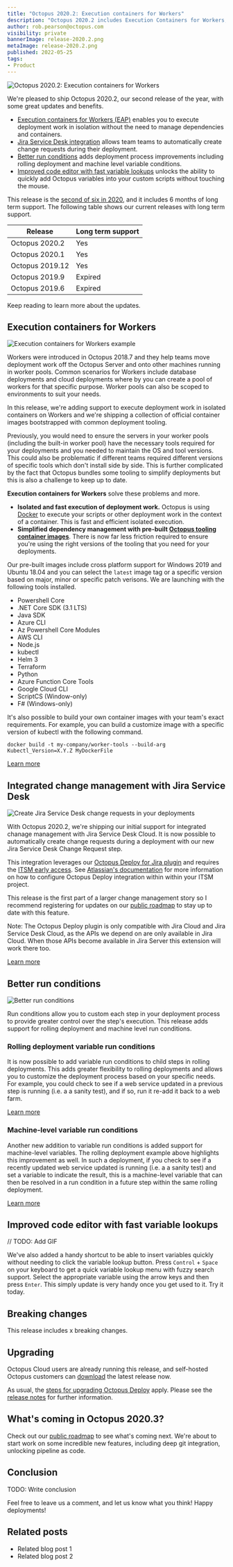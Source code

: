 ```yaml
---
title: "Octopus 2020.2: Execution containers for Workers"
description: "Octopus 2020.2 includes Execution Containers for Workers, better rolling deployments and code editor improvements."
author: rob.pearson@octopus.com
visibility: private
bannerImage: release-2020.2.png
metaImage: release-2020.2.png
published: 2022-05-25
tags:
- Product
---
```


![Octopus 2020.2: Execution containers for Workers](release-2020.2.png)

We're pleased to ship Octopus 2020.2, our second release of the year, with some great updates and benefits.

* [Execution containers for Workers (EAP)](blog/2020-05/octopus-release-2020-2/index.md#execution-containers-for-workers) enables you to execute deployment work in isolation without the need to manage dependencies and containers.
* [Jira Service Desk integration](blog/2020-05/octopus-release-2020-2/index.md#jira-service-desk-integration) allows team teams to automatically create change requests during their deployment.
* [Better run conditions](blog/2020-05/octopus-release-2020-2/index.md#better-run-conditions) adds deployment process improvements including rolling deployment and machine level variable conditions.
* [Improved code editor with fast variable lookups](blog/2020-05/octopus-release-2020-2/index.md#improved-code-editor-with-fast-variable-lookups) unlocks the ability to quickly add Octopus variables into your custom scripts without touching the mouse.

This release is the [second of six in 2020](/blog/2020-03/releases-and-lts/index.md), and it includes 6 months of long term support. The following table shows our current releases with long term support. 

| Release               | Long term support           |
| --------------------- | --------------------------- |
| Octopus 2020.2        | Yes                         |
| Octopus 2020.1        | Yes                         |
| Octopus 2019.12       | Yes                         |
| Octopus 2019.9        | Expired                     |
| Octopus 2019.6        | Expired                     |

Keep reading to learn more about the updates.

## Execution containers for Workers

![Execution containers for Workers example](exec-containers-for-workers.png)

Workers were introduced in Octopus 2018.7 and they help teams move deployment work off the Octopus Server and onto other machines running in worker pools. Common scenarios for Workers include database deployments and cloud deployments where by you can create a pool of workers for that specific purpose. Worker pools can also be scoped to environments to suit your needs.

In this release, we're adding support to execute deployment work in isolated containers on Workers and we're shipping a collection of official container images bootstrapped with common deployment tooling. 

Previously, you would need to ensure the servers in your worker pools (including the built-in worker pool) have the necessary tools required for your deployments and you needed to maintain the OS and tool versions. This could also be problematic if different teams required different versions of specific tools which don't install side by side. This is further complicated by the fact that Octopus bundles some tooling to simplify deployments but this is also a challenge to keep up to date. 

**Execution containers for Workers** solve these problems and more.

* **Isolated and fast execution of deployment work.** Octopus is using [Docker](https://docker.com) to execute your scripts or other deployment work in the context of a container. This is fast and efficient isolated execution.
* **Simplified dependency management with pre-built [Octopus tooling container images](https://hub.docker.com/r/octopusdeploy/worker-tools)**. There is now far less friction required to ensure you're using the right versions of the tooling that you need for your deployments. 

Our pre-built images include cross platform support for Windows 2019 and Ubuntu 18.04 and you can select the `latest` image tag or a specific version based on major, minor or specific patch verisons. We are launching with the following tools installed. 

* Powershell Core
* .NET Core SDK (3.1 LTS)
* Java SDK
* Azure CLI
* Az Powershell Core Modules
* AWS CLI
* Node.js
* kubectl
* Helm 3
* Terraform
* Python
* Azure Function Core Tools
* Google Cloud CLI
* ScriptCS (Window-only)
* F# (Windows-only)

It's also possible to build your own container images with your team's exact requirements. For example, you can build a customize image with a specific version of kubectl with the following command.

```
docker build -t my-company/worker-tools --build-arg Kubectl_Version=X.Y.Z MyDockerFile
```

[Learn more](https://octopus.com/docs/deployment-process/execution-containers-for-workers)

## Integrated change management with Jira Service Desk

![Create Jira Service Desk change requests in your deployments](jira-service-desk-change-request.png)

With Octopus 2020.2, we're shipping our initial support for integrated chanage management with Jira Service Desk Cloud. It is now possible to automatically create change requests during a deployment with our new Jira Service Desk Change Request step. 

This integration leverages our [Octopus Deploy for Jira plugin](https://marketplace.atlassian.com/apps/1220376/octopus-deploy-for-jira) and requires the [ITSM early access](https://support.atlassian.com/jira-service-desk-cloud/docs/set-up-an-itsm-project/). See [Atlassian's documentation](https://support.atlassian.com/jira-service-desk-cloud/docs/set-up-change-management-for-your-service-desk/) for more information on how to configure Octopus Deploy integration within within your ITSM project.

This release is the first part of a larger change management story so I recommend registering for updates on our [public roadmap](https://octopus.com/roadmap#change-management) to stay up to date with this feature.

Note: The Octopus Deploy plugin is only compatible with Jira Cloud and Jira Service Desk Cloud, as the APIs we depend on are only available in Jira Cloud. When those APIs become available in Jira Server this extension will work there too.

[Learn more](https://octopus.com/jira)

## Better run conditions

![Better run conditions](run-conditions.png)

Run conditions allow you to custom each step in your deployment process to provide greater control over the step's execution. This release adds support for rolling deployment and machine level run conditions.

### Rolling deployment variable run conditions

It is now possible to add variable run conditions to child steps in rolling deployments. This adds greater flexibility to rolling deployments and allows you to customize the deployment process based on your specific needs. For example, you could check to see if a web service updated in a previous step is running (i.e. a a sanity test), and if so, run it re-add it back to a web farm.

[Learn more](https://octopus.com/docs/deployment-process/conditions)

### Machine-level variable run conditions

Another new addition to variable run conditions is added support for machine-level variables. The rolling deployment example above highlights this improvement as well. In such a deployment, if you check to see if a recently updated web service updated is running (i.e. a a sanity test) and set a variable to indicate the result, this is a machine-level variable that can then be resolved in a run condition in a future step within the same rolling deployment.

[Learn more](https://octopus.com/docs/deployment-process/conditions#machine-level-variable-expressions)

## Improved code editor with fast variable lookups

// TODO: Add GIF

We've also added a handy shortcut to be able to insert variables quickly without needing to click the variable lookup button. Press `Control` + `Space` on your keyboard to get a quick variable lookup menu with fuzzy search support. Select the appropriate variable using the arrow keys and then press `Enter`. This simply update is very handy once you get used to it. Try it today.

## Breaking changes

This release includes x breaking changes.



## Upgrading

Octopus Cloud users are already running this release, and self-hosted Octopus customers can [download](https://octopus.com/downloads/2020.2.0) the latest release now.  

As usual, the [steps for upgrading Octopus Deploy](https://octopus.com/docs/administration/upgrading) apply. Please see the [release notes](https://octopus.com/downloads/compare?to=2020.2.0) for further information.

## What's coming in Octopus 2020.3?

Check out our [public roadmap](https://octopus.com/roadmap) to see what's coming next. We're about to start work on some incredible new features, including deep git integration, unlocking pipeline as code.

## Conclusion

TODO: Write conclusion

Feel free to leave us a comment, and let us know what you think! Happy deployments!

## Related posts

- Related blog post 1
- Related blog post 2
